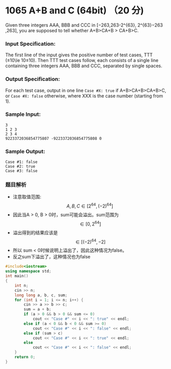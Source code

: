 # 1065 A+B and C (64bit) （20 分)

Given three integers AAA, BBB and CCC in \[−263,263-2^{63}, 2^{63}−2​63​​,2​63​​\], you are supposed to tell whether A+B>CA+B > CA+B>C.

### Input Specification:

The first line of the input gives the positive number of test cases, TTT (≤10\\le 10≤10). Then TTT test cases follow, each consists of a single line containing three integers AAA, BBB and CCC, separated by single spaces.

### Output Specification:

For each test case, output in one line `Case #X: true` if A+B>CA+B>CA+B>C, or `Case #X: false` otherwise, where XXX is the case number (starting from 1).

### Sample Input:

    3
    1 2 3
    2 3 4
    9223372036854775807 -9223372036854775808 0
    

### Sample Output:

    Case #1: false
    Case #2: true
    Case #3: false

### 题目解析

- 注意取值范围:
  $$ A,B,C\in[ 2^{64} , (-2)^{64} ]$$ 
- 因此当A > 0, B > 0时，sum可能会溢出。sum范围为
   $$\in[ 0,2^{64} ]$$
- 溢出得到的结果应该是
   $$\in[ (-2)^{64},-2 ]$$
- 所以 sum < 0时候说明上溢出了，因此这种情况为false。
- 反之sum下溢出了，这种情况也为false

```C++
#include<iostream>
using namespace std;
int main()
{
	int n;
	cin >> n;
	long long a, b, c, sum;
	for (int i = 1; i <= n; i++) {
		cin >> a >> b >> c;
		sum = a + b;
		if (a > 0 && b > 0 && sum <= 0)
			cout << "Case #" << i << ": true" << endl;
		else if (a < 0 && b < 0 && sum >= 0)
			cout << "Case #" << i << ": false" << endl;
		else if (sum > c)
			cout << "Case #" << i << ": true" << endl;
		else
			cout << "Case #" << i << ": false" << endl;
	}
	return 0;
}
```